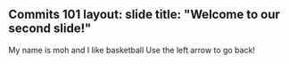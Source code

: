  Commits 101
layout: slide
title: "Welcome to our second slide!"
---
My name is moh and I like basketball
Use the left arrow to go back!

